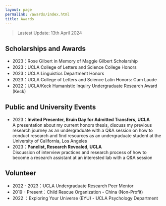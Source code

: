 ```yaml
---
layout: page
permalink: /awards/index.html
title: Awards
---
```


> Lastest Update: 13th April 2024 &nbsp;

## Scholarships and Awards

- 2023：Rose Gilbert in Memory of Maggie Gilbert Scholarship
- 2023：UCLA College of Letters and Science College Honors
- 2023：UCLA Linguistics Department Honors
- 2023：UCLA College of Letters and Science Latin Honors: Cum Laude
- 2022：UCLA/Keck Humanistic Inquiry Undergraduate Research Award (Keck)  


## Public and University Events 

- 2023：**Invited Presenter, Bruin Day for Admitted Transfers, UCLA** <br>A presentation about my current honors thesis, discuss my previous research journey as an undergraduate with a Q&A session on how to conduct research and find resources as an undergraduate student at the University of California, Los Angeles
- 2023：**Panelist, Research Revealed, UCLA** <br>Discussion of interview practices and research process of how to become a research assistant at an interested lab with a Q&A session

## Volunteer


- 2022 - 2023：UCLA Undergraduate Research Peer Mentor
- 2019 - Present：Child Rescue Organization - China (Non-Profit)
- 2022 ：Exploring Your Universe (EYU) - UCLA Psychology Department 
